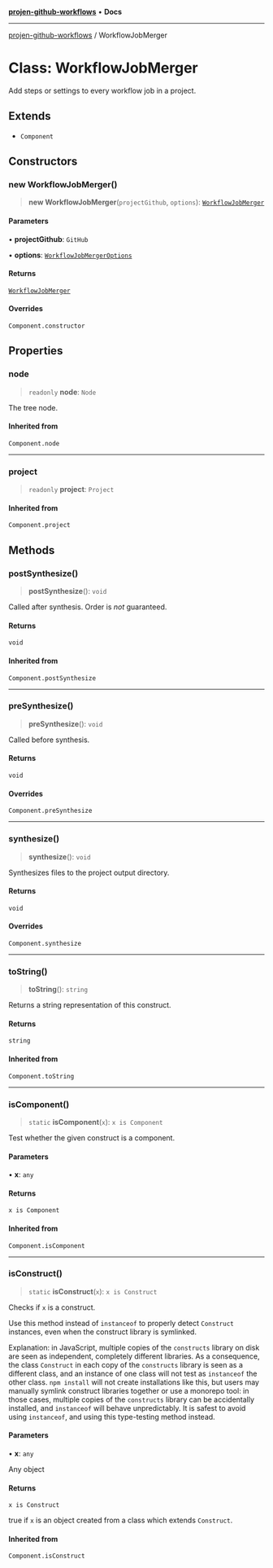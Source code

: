 [**projen-github-workflows**](../README.md) • **Docs**

***

[projen-github-workflows](../globals.md) / WorkflowJobMerger

# Class: WorkflowJobMerger

Add steps or settings to every workflow job in a project.

## Extends

- `Component`

## Constructors

### new WorkflowJobMerger()

> **new WorkflowJobMerger**(`projectGithub`, `options`): [`WorkflowJobMerger`](WorkflowJobMerger.md)

#### Parameters

• **projectGithub**: `GitHub`

• **options**: [`WorkflowJobMergerOptions`](../interfaces/WorkflowJobMergerOptions.md)

#### Returns

[`WorkflowJobMerger`](WorkflowJobMerger.md)

#### Overrides

`Component.constructor`

## Properties

### node

> `readonly` **node**: `Node`

The tree node.

#### Inherited from

`Component.node`

***

### project

> `readonly` **project**: `Project`

#### Inherited from

`Component.project`

## Methods

### postSynthesize()

> **postSynthesize**(): `void`

Called after synthesis. Order is *not* guaranteed.

#### Returns

`void`

#### Inherited from

`Component.postSynthesize`

***

### preSynthesize()

> **preSynthesize**(): `void`

Called before synthesis.

#### Returns

`void`

#### Overrides

`Component.preSynthesize`

***

### synthesize()

> **synthesize**(): `void`

Synthesizes files to the project output directory.

#### Returns

`void`

#### Overrides

`Component.synthesize`

***

### toString()

> **toString**(): `string`

Returns a string representation of this construct.

#### Returns

`string`

#### Inherited from

`Component.toString`

***

### isComponent()

> `static` **isComponent**(`x`): `x is Component`

Test whether the given construct is a component.

#### Parameters

• **x**: `any`

#### Returns

`x is Component`

#### Inherited from

`Component.isComponent`

***

### isConstruct()

> `static` **isConstruct**(`x`): `x is Construct`

Checks if `x` is a construct.

Use this method instead of `instanceof` to properly detect `Construct`
instances, even when the construct library is symlinked.

Explanation: in JavaScript, multiple copies of the `constructs` library on
disk are seen as independent, completely different libraries. As a
consequence, the class `Construct` in each copy of the `constructs` library
is seen as a different class, and an instance of one class will not test as
`instanceof` the other class. `npm install` will not create installations
like this, but users may manually symlink construct libraries together or
use a monorepo tool: in those cases, multiple copies of the `constructs`
library can be accidentally installed, and `instanceof` will behave
unpredictably. It is safest to avoid using `instanceof`, and using
this type-testing method instead.

#### Parameters

• **x**: `any`

Any object

#### Returns

`x is Construct`

true if `x` is an object created from a class which extends `Construct`.

#### Inherited from

`Component.isConstruct`
